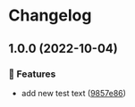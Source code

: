 # Changelog

## 1.0.0 (2022-10-04)


### 🚀 Features

* add new test text ([9857e86](https://github.com/agrc/pipeline-test/commit/9857e863dd7e05dbef1a408826e8b480da92eaf9))
